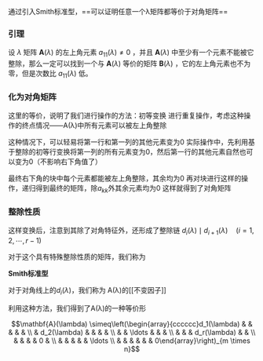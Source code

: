 通过引入Smith标准型，==可以证明任意一个λ矩阵都等价于对角矩阵==

### 引理
设 $\lambda$ 矩阵 $\mathbf{A}(\lambda)$ 的左上角元素 $a_{11}(\lambda) \neq 0$ ，并且 $\mathbf{A}(\lambda)$ 中至少有一个元素不能被它整除，那么一定可以找到一个与 $\mathbf{A}(\lambda)$ 等价的矩阵 $\mathbf{B}(\lambda)$ ，它的左上角元素也不为零，但是次数比 $a_{11}(\lambda)$ 低。

### 化为对角矩阵
这里的等价，说明了我们进行操作的方法：初等变换
进行重复操作，考虑这种操作的终点情况——A(λ)中所有元素可以被左上角整除

这种情况下，可以轻易将第一行和第一列的其他元素变为0
实际操作中，先利用基于整除的初等行变换将第一列的所有元素变为0，然后第一行的其他元素自然也可以变为0（不影响右下角值了）

最终右下角的块中每个元素都能被左上角整除，其余均为0
再对块进行这样的操作，递归得到最终的矩阵，除$a_{kk}$外其余元素均为0
这样就得到了对角矩阵

### 整除性质
这样变换后，注意到其除了对角特征外，还形成了整除链
$d_i(\lambda) \mid d_{i+1}(\lambda) \quad(i=1,2, \cdots, r-1)$

对于这个具有特殊整除性质的矩阵，我们称为

**Smith标准型**

对于对角线上的$d_{i}(\lambda)$，我们称为
A(λ)的[[不变因子]]


利用这种方法，我们得到了A(λ)的一种等价形

$$\mathbf{A}(\lambda) \simeq\left(\begin{array}{cccccc}d_1(\lambda) & & & & & \\ & d_2(\lambda) & & & & \\ & & \ldots & & & \\ & & & d_r(\lambda) & & \\ & & & & 0 & \\ & & & & & \ldots \\ & & & & & & 0\end{array}\right)_{m \times n}$$












